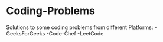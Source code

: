 # Coding-Problems
Solutions to some coding problems from different Platforms:
-GeeksForGeeks
-Code-Chef
-LeetCode
